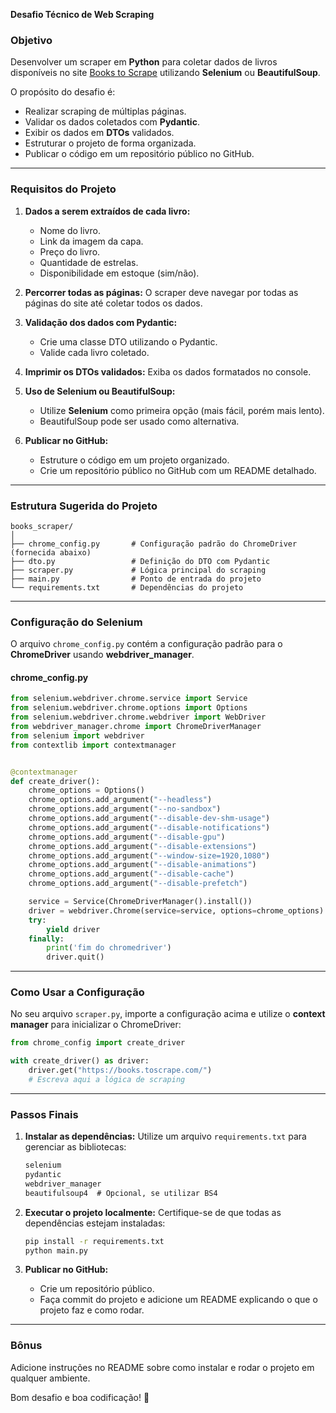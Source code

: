 **Desafio Técnico de Web Scraping**

### Objetivo
Desenvolver um scraper em **Python** para coletar dados de livros disponíveis no site [Books to Scrape](https://books.toscrape.com/) utilizando **Selenium** ou **BeautifulSoup**.

O propósito do desafio é:
- Realizar scraping de múltiplas páginas.
- Validar os dados coletados com **Pydantic**.
- Exibir os dados em **DTOs** validados.
- Estruturar o projeto de forma organizada.
- Publicar o código em um repositório público no GitHub.

---

### **Requisitos do Projeto**

1. **Dados a serem extraídos de cada livro:**
   - Nome do livro.
   - Link da imagem da capa.
   - Preço do livro.
   - Quantidade de estrelas.
   - Disponibilidade em estoque (sim/não).

2. **Percorrer todas as páginas:**
   O scraper deve navegar por todas as páginas do site até coletar todos os dados.

3. **Validação dos dados com Pydantic:**
   - Crie uma classe DTO utilizando o Pydantic.
   - Valide cada livro coletado.

4. **Imprimir os DTOs validados:**
   Exiba os dados formatados no console.

5. **Uso de Selenium ou BeautifulSoup:**
   - Utilize **Selenium** como primeira opção (mais fácil, porém mais lento).
   - BeautifulSoup pode ser usado como alternativa.

6. **Publicar no GitHub:**
   - Estruture o código em um projeto organizado.
   - Crie um repositório público no GitHub com um README detalhado.

---

### Estrutura Sugerida do Projeto

```
books_scraper/
│
├── chrome_config.py       # Configuração padrão do ChromeDriver (fornecida abaixo)
├── dto.py                 # Definição do DTO com Pydantic
├── scraper.py             # Lógica principal do scraping
├── main.py                # Ponto de entrada do projeto
└── requirements.txt       # Dependências do projeto
```

---

### Configuração do Selenium
O arquivo `chrome_config.py` contém a configuração padrão para o **ChromeDriver** usando **webdriver_manager**. 

#### **chrome_config.py**
```python
from selenium.webdriver.chrome.service import Service
from selenium.webdriver.chrome.options import Options
from selenium.webdriver.chrome.webdriver import WebDriver
from webdriver_manager.chrome import ChromeDriverManager
from selenium import webdriver
from contextlib import contextmanager


@contextmanager
def create_driver():
    chrome_options = Options()
    chrome_options.add_argument("--headless")
    chrome_options.add_argument("--no-sandbox")
    chrome_options.add_argument("--disable-dev-shm-usage")
    chrome_options.add_argument("--disable-notifications")
    chrome_options.add_argument("--disable-gpu")
    chrome_options.add_argument("--disable-extensions")
    chrome_options.add_argument("--window-size=1920,1080")
    chrome_options.add_argument("--disable-animations")
    chrome_options.add_argument("--disable-cache")
    chrome_options.add_argument("--disable-prefetch")

    service = Service(ChromeDriverManager().install())
    driver = webdriver.Chrome(service=service, options=chrome_options)
    try:
        yield driver
    finally:
        print('fim do chromedriver')
        driver.quit()
```

---

### Como Usar a Configuração

No seu arquivo `scraper.py`, importe a configuração acima e utilize o **context manager** para inicializar o ChromeDriver:

```python
from chrome_config import create_driver

with create_driver() as driver:
    driver.get("https://books.toscrape.com/")
    # Escreva aqui a lógica de scraping
```

---

### Passos Finais

1. **Instalar as dependências:**
   Utilize um arquivo `requirements.txt` para gerenciar as bibliotecas:

   ```txt
   selenium
   pydantic
   webdriver_manager
   beautifulsoup4  # Opcional, se utilizar BS4
   ```

2. **Executar o projeto localmente:**
   Certifique-se de que todas as dependências estejam instaladas:

   ```bash
   pip install -r requirements.txt
   python main.py
   ```

3. **Publicar no GitHub:**
   - Crie um repositório público.
   - Faça commit do projeto e adicione um README explicando o que o projeto faz e como rodar.

---

### Bônus
Adicione instruções no README sobre como instalar e rodar o projeto em qualquer ambiente.

Bom desafio e boa codificação! 🚀

